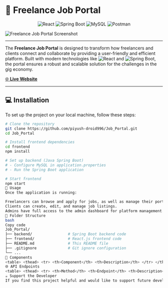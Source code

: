 # 🚀 **Freelance Job Portal**

<div align="center">
  <img src="https://img.shields.io/badge/React-61DAFB?logo=react&logoColor=white&style=for-the-badge" alt="React">
  <img src="https://img.shields.io/badge/Spring%20Boot-6DB33F?logo=spring-boot&logoColor=white&style=for-the-badge" alt="Spring Boot">
  <img src="https://img.shields.io/badge/MySQL-4479A1?logo=mysql&logoColor=white&style=for-the-badge" alt="MySQL">
  <img src="https://img.shields.io/badge/Postman-FF6C37?logo=postman&logoColor=white&style=for-the-badge" alt="Postman">
</div>

![Freelance Job Portal Screenshot](https://github.com/user-attachments/assets/4f735059-9aa9-49ac-a210-7f9c0dec1c77)

---

The **Freelance Job Portal** is designed to transform how freelancers and clients connect and collaborate by providing a user-friendly and efficient platform. Built with modern technologies like ![React](https://img.shields.io/badge/-React-61DAFB?logo=react&logoColor=white) and ![Spring Boot](https://img.shields.io/badge/-Spring%20Boot-6DB33F?logo=spring-boot&logoColor=white), the portal ensures a robust and scalable solution for the challenges in the gig economy.

[🌐 **Live Website**](https://piyush-droid996.github.io/Job_Portal/)

---

## 💻 **Installation**

To set up the project on your local machine, follow these steps:

```bash
# Clone the repository
git clone https://github.com/piyush-droid996/Job_Portal.git
cd Job_Portal

# Install frontend dependencies
cd frontend
npm install

# Set up backend (Java Spring Boot)
# - Configure MySQL in application.properties
# - Run the Spring Boot application

# Start frontend
npm start
🧭 Usage
Once the application is running:

Freelancers can browse and apply for jobs, as well as manage their portfolios.
Clients can create, edit, and manage job listings.
Admins have full access to the admin dashboard for platform management.
📁 Folder Structure
bash
Copy code
Job_Portal/
├── backend/                # Spring Boot backend code
├── frontend/               # React.js frontend code
├── README.md               # This README file
├── .gitignore              # Git ignore configuration
└── ...
🧩 Components
<table> <thead> <tr> <th>Component</th> <th>Description</th> </tr> </thead> <tbody> <tr> <td>📋 <strong>ManageJobs</strong></td> <td>Allows clients to add, edit, and delete jobs.</td> </tr> <tr> <td>📝 <strong>JobListing</strong></td> <td>Displays a list of job opportunities for freelancers.</td> </tr> <tr> <td>👤 <strong>UserProfile</strong></td> <td>Manages user profiles, including portfolios and job history.</td> </tr> <tr> <td>⚙️ <strong>AdminDashboard</strong></td> <td>Provides administrative functionalities for platform management.</td> </tr> </tbody> </table>
🌐 API Endpoints
<table> <thead> <tr> <th>Method</th> <th>Endpoint</th> <th>Description</th> </tr> </thead> <tbody> <tr> <td>GET</td> <td>/jobs</td> <td>Retrieve all job listings.</td> </tr> <tr> <td>POST</td> <td>/jobs</td> <td>Create a new job listing.</td> </tr> <tr> <td>PUT</td> <td>/jobs/{id}</td> <td>Update an existing job listing.</td> </tr> <tr> <td>DELETE</td> <td>/jobs/{id}</td> <td>Delete a job listing by its ID.</td> </tr> </tbody> </table>
☕ Support the Developer
If you find this project helpful and would like to support future development, you can:
